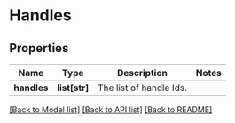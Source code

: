 # Handles

## Properties
Name | Type | Description | Notes
------------ | ------------- | ------------- | -------------
**handles** | **list[str]** | The list of handle Ids. | 

[[Back to Model list]](../README.md#documentation-for-models) [[Back to API list]](../README.md#documentation-for-api-endpoints) [[Back to README]](../README.md)

